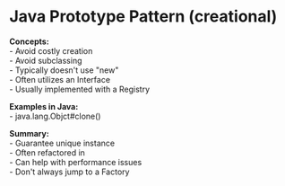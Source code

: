 <h1>Java Prototype Pattern (creational)</h1>

<p><b>Concepts:</b></br>
- Avoid costly creation</br>
- Avoid subclassing</br>
- Typically doesn't use "new"</br>
- Often utilizes an Interface</br>
- Usually implemented with a Registry</p>

<p><b>Examples in Java:</b></br>
- java.lang.Objct#clone()</p>

<p><b>Summary:</b></br>
- Guarantee unique instance</br>
- Often refactored in</br>
- Can help with performance issues</br>
- Don't always jump to a Factory</p>
